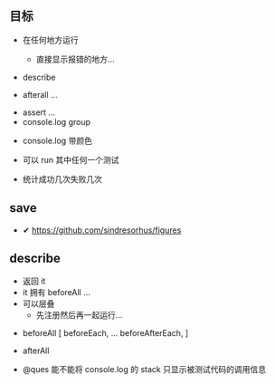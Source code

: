 ## 目标

-   在任何地方运行

    -   直接显示报错的地方...

-   describe
-   afterall ...

*   assert ...
*   console.log group

-   console.log 带颜色

*   可以 run 其中任何一个测试

*   统计成功几次失败几次

## save

-   ✔︎ https://github.com/sindresorhus/figures

## describe

-   返回 it
-   it 拥有 beforeAll ...
-   可以层叠
    -   先注册然后再一起运行...

*   beforeAll
    [
    beforeEach,
    ...
    beforeAfterEach,
    ]
*   afterAll

*   @ques 能不能将 console.log 的 stack 只显示被测试代码的调用信息
